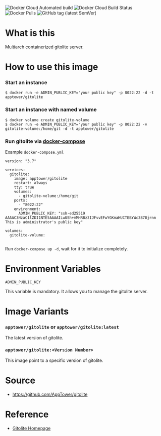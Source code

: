 ![Docker Cloud Automated build](https://img.shields.io/docker/cloud/automated/apptower/gitolite)
![Docker Cloud Build Status](https://img.shields.io/docker/cloud/build/apptower/gitolite)
![Docker Pulls](https://img.shields.io/docker/pulls/apptower/gitolite?color=00e68a)
![GitHub tag (latest SemVer)](https://img.shields.io/github/v/tag/AppTower/gitolite?label=latest&sort=semver&color=cc99ff)

# What is this

Multiarch containerized gitolite server.

# How to use this image

### Start an instance

```
$ docker run -e ADMIN_PUBLIC_KEY="your public key" -p 8022:22 -d -t apptower/gitolite
```

### Start an instance with named volume

```
$ docker volume create gitolite-volume
$ docker run -e ADMIN_PUBLIC_KEY="your public key" -p 8022:22 -v gitolite-volume:/home/git -d -t apptower/gitolite
```

### Run gitolite via [docker-compose](https://github.com/docker/compose)

Example ` docker-compose.yml `
```
version: "3.7"

services:
  gitolite:
    image: apptower/gitolite
    restart: always
    tty: true
    volumes:
      - gitolite-volume:/home/git
    ports:
      - "8022:22"
    environment:
      ADMIN_PUBLIC_KEY: "ssh-ed25519 AAAAC3NzaC1lZDI1NTE5AAAAILwUSh+mMHRBz3IJFvvEFwYGKmaHUCTEBYWc3878jrnn This is administrator's public key"

volumes:
  gitolite-volume:
  
```
Run ` docker-compose up -d `, wait for it to initialize completely.

# Environment Variables

`ADMIN_PUBLIC_KEY`

This variable is mandatory. It allows you to manage the gitolite server.

# Image Variants

### `apptower/gitolite` or `apptower/gitolite:latest`

The latest version of gitolite.

### `apptower/gitolite:<Version Number>`

This image point to a specific version of gitolite.

# Source

- https://github.com/AppTower/gitolite

# Reference

- [Gitolite Homepage](https://gitolite.com/gitolite)

